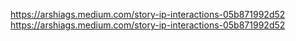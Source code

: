 https://arshiags.medium.com/story-ip-interactions-05b871992d52
https://arshiags.medium.com/story-ip-interactions-05b871992d52
